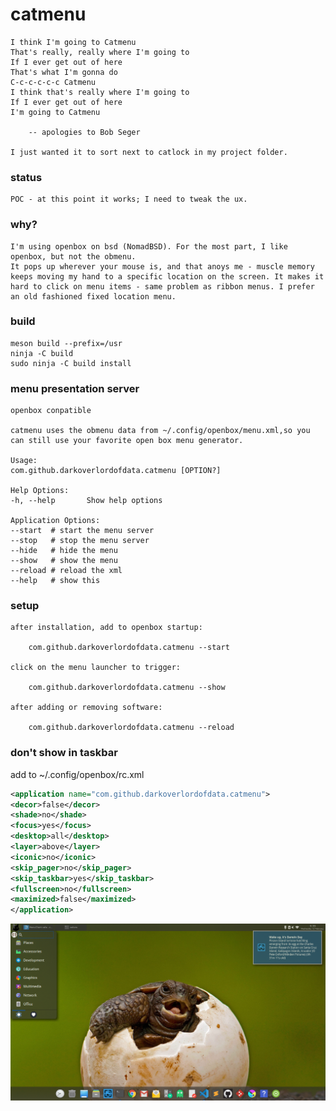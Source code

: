 # catmenu

    I think I'm going to Catmenu
    That's really, really where I'm going to
    If I ever get out of here
    That's what I'm gonna do
    C-c-c-c-c-c Catmenu
    I think that's really where I'm going to
    If I ever get out of here
    I'm going to Catmenu

        -- apologies to Bob Seger

    I just wanted it to sort next to catlock in my project folder.

### status

    POC - at this point it works; I need to tweak the ux.

### why?

    I'm using openbox on bsd (NomadBSD). For the most part, I like openbox, but not the obmenu.
    It pops up wherever your mouse is, and that anoys me - muscle memory keeps moving my hand to a specific location on the screen. It makes it hard to click on menu items - same problem as ribbon menus. I prefer an old fashioned fixed location menu.

### build

    meson build --prefix=/usr
    ninja -C build
    sudo ninja -C build install

### menu presentation server

    openbox conpatible
    
    catmenu uses the obmenu data from ~/.config/openbox/menu.xml,so you can still use your favorite open box menu generator.

    Usage:
    com.github.darkoverlordofdata.catmenu [OPTION?]

    Help Options:
    -h, --help       Show help options

    Application Options:
    --start  # start the menu server
    --stop   # stop the menu server
    --hide   # hide the menu
    --show   # show the menu
    --reload # reload the xml
    --help   # show this     

### setup

    after installation, add to openbox startup:
    
        com.github.darkoverlordofdata.catmenu --start

    click on the menu launcher to trigger:

        com.github.darkoverlordofdata.catmenu --show

    after adding or removing software:

        com.github.darkoverlordofdata.catmenu --reload

### don't show in taskbar
add to ~/.config/openbox/rc.xml
``` xml
<application name="com.github.darkoverlordofdata.catmenu">
<decor>false</decor>
<shade>no</shade>
<focus>yes</focus>
<desktop>all</desktop>
<layer>above</layer>
<iconic>no</iconic>
<skip_pager>no</skip_pager>
<skip_taskbar>yes</skip_taskbar>
<fullscreen>no</fullscreen>
<maximized>false</maximized>
</application>
```


![Screenshot](https://github.com/darkoverlordofdata/catmenu/raw/master/assets/0.png "Screenshot")
